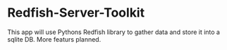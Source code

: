 # Redfish-Server-Toolkit
This app will use Pythons Redfish library to gather data and store it into a sqlite DB. More featurs planned.
